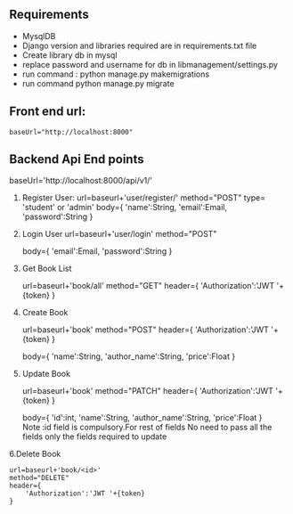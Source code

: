 ## Requirements

* MysqlDB
* Django version and libraries required are in requirements.txt file
* Create  library db in mysql
* replace password and username for db in libmanagement/settings.py
* run command : python manage.py makemigrations
* run command python manage.py migrate

## Front end url:
    baseUrl="http://localhost:8000"


## Backend Api End points
 baseUrl='http://localhost:8000/api/v1/'
1. Register User:
    url=baseurl+'user/register/<type>'
    method="POST"
    type= 'student' or 'admin'
    body={
        'name':String,
        'email':Email,
        'password':String
    }
    
    

2. Login User
    url=baseurl+'user/login'
    method="POST"
    
    body={
        'email':Email,
        'password':String
    }

3. Get Book List

    url=baseurl+'book/all'
    method="GET"
    header={
        'Authorization':'JWT '+{token}
    }
   
4. Create Book

    url=baseurl+'book'
    method="POST"
    header={
        'Authorization':'JWT '+{token}
    }
     
    body={
        'name':String,
        'author_name':String,
        'price':Float
    }

5. Update Book

    url=baseurl+'book'
    method="PATCH"
    header={
        'Authorization':'JWT '+{token}
    }
    
    body={
        'id':int,
        'name':String,
        'author_name':String,
        'price':Float
    }<br/>
    Note :id field is compulsory.For rest of fields No need to pass all the fields only the fields required to update
     
6.Delete Book

    url=baseurl+'book/<id>'
    method="DELETE"
    header={
        'Authorization':'JWT '+{token}
    }
    
    
 
    